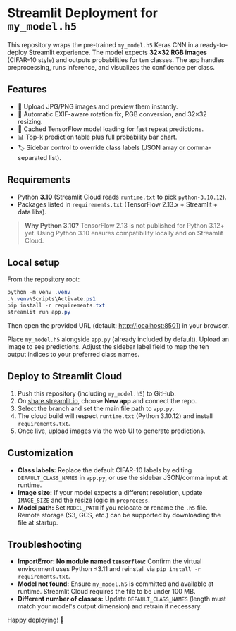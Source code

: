 # Streamlit Deployment for `my_model.h5`

This repository wraps the pre-trained `my_model.h5` Keras CNN in a ready-to-deploy Streamlit experience. The model expects **32×32 RGB images** (CIFAR-10 style) and outputs probabilities for ten classes. The app handles preprocessing, runs inference, and visualizes the confidence per class.

## Features

- 📁 Upload JPG/PNG images and preview them instantly.
- 🔄 Automatic EXIF-aware rotation fix, RGB conversion, and 32×32 resizing.
- 🧠 Cached TensorFlow model loading for fast repeat predictions.
- 📊 Top-k prediction table plus full probability bar chart.
- 🏷️ Sidebar control to override class labels (JSON array or comma-separated list).

## Requirements

- Python **3.10** (Streamlit Cloud reads `runtime.txt` to pick `python-3.10.12`).
- Packages listed in `requirements.txt` (TensorFlow 2.13.x + Streamlit + data libs).

> **Why Python 3.10?** TensorFlow 2.13 is not published for Python 3.12+ yet. Using Python 3.10 ensures compatibility locally and on Streamlit Cloud.

## Local setup

From the repository root:

```powershell
python -m venv .venv
.\.venv\Scripts\Activate.ps1
pip install -r requirements.txt
streamlit run app.py
```

Then open the provided URL (default: <http://localhost:8501>) in your browser.

Place `my_model.h5` alongside `app.py` (already included by default). Upload an image to see predictions. Adjust the sidebar label field to map the ten output indices to your preferred class names.

## Deploy to Streamlit Cloud

1. Push this repository (including `my_model.h5`) to GitHub.
2. On [share.streamlit.io](https://share.streamlit.io/), choose **New app** and connect the repo.
3. Select the branch and set the main file path to `app.py`.
4. The cloud build will respect `runtime.txt` (Python 3.10.12) and install `requirements.txt`.
5. Once live, upload images via the web UI to generate predictions.

## Customization

- **Class labels:** Replace the default CIFAR-10 labels by editing `DEFAULT_CLASS_NAMES` in `app.py`, or use the sidebar JSON/comma input at runtime.
- **Image size:** If your model expects a different resolution, update `IMAGE_SIZE` and the resize logic in `preprocess`.
- **Model path:** Set `MODEL_PATH` if you relocate or rename the `.h5` file. Remote storage (S3, GCS, etc.) can be supported by downloading the file at startup.

## Troubleshooting

- **ImportError: No module named `tensorflow`:** Confirm the virtual environment uses Python ≤3.11 and reinstall via `pip install -r requirements.txt`.
- **Model not found:** Ensure `my_model.h5` is committed and available at runtime. Streamlit Cloud requires the file to be under 100 MB.
- **Different number of classes:** Update `DEFAULT_CLASS_NAMES` (length must match your model's output dimension) and retrain if necessary.

Happy deploying! 🎈
